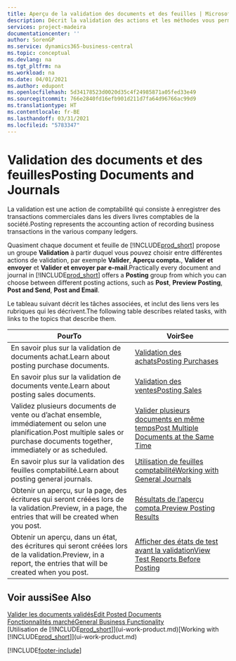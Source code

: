 ```yaml
---
title: Aperçu de la validation des documents et des feuilles | Microsoft Docs
description: Décrit la validation des actions et les méthodes vous permettant de valider des documents et des feuilles.
services: project-madeira
documentationcenter: ''
author: SorenGP
ms.service: dynamics365-business-central
ms.topic: conceptual
ms.devlang: na
ms.tgt_pltfrm: na
ms.workload: na
ms.date: 04/01/2021
ms.author: edupont
ms.openlocfilehash: 5d34178523d0020d35c4f24985871a05fed33e49
ms.sourcegitcommit: 766e2840fd16efb901d211d7fa64d96766ac99d9
ms.translationtype: HT
ms.contentlocale: fr-BE
ms.lasthandoff: 03/31/2021
ms.locfileid: "5783347"
---
```

# <a name="posting-documents-and-journals"></a><span data-ttu-id="d553f-103">Validation des documents et des feuilles</span><span class="sxs-lookup"><span data-stu-id="d553f-103">Posting Documents and Journals</span></span>
<span data-ttu-id="d553f-104">La validation est une action de comptabilité qui consiste à enregistrer des transactions commerciales dans les divers livres comptables de la société.</span><span class="sxs-lookup"><span data-stu-id="d553f-104">Posting represents the accounting action of recording business transactions in the various company ledgers.</span></span>

<span data-ttu-id="d553f-105">Quasiment chaque document et feuille de [!INCLUDE[prod_short](includes/prod_short.md)] propose un groupe **Validation** à partir duquel vous pouvez choisir entre différentes actions de validation, par exemple **Valider**, **Aperçu compta.**, **Valider et envoyer** et **Valider et envoyer par e-mail**.</span><span class="sxs-lookup"><span data-stu-id="d553f-105">Practically every document and journal in [!INCLUDE[prod_short](includes/prod_short.md)] offers a **Posting** group from which you can choose between different posting actions, such as **Post**, **Preview Posting**, **Post and Send**, **Post and Email**.</span></span>

<span data-ttu-id="d553f-106">Le tableau suivant décrit les tâches associées, et inclut des liens vers les rubriques qui les décrivent.</span><span class="sxs-lookup"><span data-stu-id="d553f-106">The following table describes related tasks, with links to the topics that describe them.</span></span>

| <span data-ttu-id="d553f-107">Pour</span><span class="sxs-lookup"><span data-stu-id="d553f-107">To</span></span> | <span data-ttu-id="d553f-108">Voir</span><span class="sxs-lookup"><span data-stu-id="d553f-108">See</span></span> |
| --- | --- |
| <span data-ttu-id="d553f-109">En savoir plus sur la validation de documents achat.</span><span class="sxs-lookup"><span data-stu-id="d553f-109">Learn about posting purchase documents.</span></span> |[<span data-ttu-id="d553f-110">Validation des achats</span><span class="sxs-lookup"><span data-stu-id="d553f-110">Posting Purchases</span></span>](ui-post-purchases.md) |
| <span data-ttu-id="d553f-111">En savoir plus sur la validation de documents vente.</span><span class="sxs-lookup"><span data-stu-id="d553f-111">Learn about posting sales documents.</span></span> |[<span data-ttu-id="d553f-112">Validation des ventes</span><span class="sxs-lookup"><span data-stu-id="d553f-112">Posting Sales</span></span>](ui-post-sales.md) |
| <span data-ttu-id="d553f-113">Validez plusieurs documents de vente ou d’achat ensemble, immédiatement ou selon une planification.</span><span class="sxs-lookup"><span data-stu-id="d553f-113">Post multiple sales or purchase documents together, immediately or as scheduled.</span></span>|[<span data-ttu-id="d553f-114">Valider plusieurs documents en même temps</span><span class="sxs-lookup"><span data-stu-id="d553f-114">Post Multiple Documents at the Same Time</span></span>](ui-batch-posting.md)|
| <span data-ttu-id="d553f-115">En savoir plus sur la validation des feuilles comptabilité.</span><span class="sxs-lookup"><span data-stu-id="d553f-115">Learn about posting general journals.</span></span> |[<span data-ttu-id="d553f-116">Utilisation de feuilles comptabilité</span><span class="sxs-lookup"><span data-stu-id="d553f-116">Working with General Journals</span></span>](ui-work-general-journals.md) |
| <span data-ttu-id="d553f-117">Obtenir un aperçu, sur la page, des écritures qui seront créées lors de la validation.</span><span class="sxs-lookup"><span data-stu-id="d553f-117">Preview, in a page, the entries that will be created when you post.</span></span> |[<span data-ttu-id="d553f-118">Résultats de l’aperçu compta.</span><span class="sxs-lookup"><span data-stu-id="d553f-118">Preview Posting Results</span></span>](ui-how-preview-post-results.md) |
| <span data-ttu-id="d553f-119">Obtenir un aperçu, dans un état, des écritures qui seront créées lors de la validation.</span><span class="sxs-lookup"><span data-stu-id="d553f-119">Preview, in a report, the entries that will be created when you post.</span></span> |[<span data-ttu-id="d553f-120">Afficher des états de test avant la validation</span><span class="sxs-lookup"><span data-stu-id="d553f-120">View Test Reports Before Posting</span></span>](ui-how-view-test-reports-posting.md) |

## <a name="see-also"></a><span data-ttu-id="d553f-121">Voir aussi</span><span class="sxs-lookup"><span data-stu-id="d553f-121">See Also</span></span>
[<span data-ttu-id="d553f-122">Valider les documents validés</span><span class="sxs-lookup"><span data-stu-id="d553f-122">Edit Posted Documents</span></span>](across-edit-posted-document.md)  
[<span data-ttu-id="d553f-123">Fonctionnalités marché</span><span class="sxs-lookup"><span data-stu-id="d553f-123">General Business Functionality</span></span>](ui-across-business-areas.md)  
<span data-ttu-id="d553f-124">[Utilisation de [!INCLUDE[prod_short](includes/prod_short.md)]](ui-work-product.md)</span><span class="sxs-lookup"><span data-stu-id="d553f-124">[Working with [!INCLUDE[prod_short](includes/prod_short.md)]](ui-work-product.md)</span></span>


[!INCLUDE[footer-include](includes/footer-banner.md)]